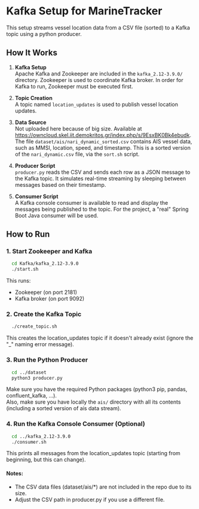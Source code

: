 # Kafka Setup for MarineTracker

This setup streams vessel location data from a CSV file (sorted) to a Kafka topic using a python producer.

## How It Works

1. **Kafka Setup**  
   Apache Kafka and Zookeeper are included in the `kafka_2.12-3.9.0/` directory. Zookeeper is used to coordinate Kafka broker. In order for Kafka to run, Zookeeper must be executed first.

2. **Topic Creation**  
   A topic named `location_updates` is used to publish vessel location updates.

3. **Data Source**  
   Not uploaded here because of big size. Available at https://owncloud.skel.iit.demokritos.gr/index.php/s/9EsxBK0Bk4ebudk. The file `dataset/ais/nari_dynamic_sorted.csv` contains AIS vessel data, such as MMSI, location, speed, and timestamp. This is a sorted version of the `nari_dynamic.csv` file, via the `sort.sh` script.

4. **Producer Script**  
   `producer.py` reads the CSV and sends each row as a JSON message to the Kafka topic. It simulates real-time streaming by sleeping between messages based on their timestamp.

5. **Consumer Script**  
   A Kafka console consumer is available to read and display the messages being published to the topic.
   For the project, a "real" Spring Boot Java consumer will be used.

## How to Run

### 1. Start Zookeeper and Kafka

```bash
  cd Kafka/kafka_2.12-3.9.0
  ./start.sh
```

This runs:
- Zookeeper (on port 2181)
- Kafka broker (on port 9092)

### 2. Create the Kafka Topic

```bash
  ./create_topic.sh
```

This creates the location_updates topic if it doesn't already exist (ignore the "_" naming error message).

### 3. Run the Python Producer

```bash
  cd ../dataset
  python3 producer.py
```

Make sure you have the required Python packages (python3 pip, pandas, confluent_kafka, ...). <br>
Also, make sure you have locally the `ais/` directory with all its contents (including a sorted version of ais data stream).

### 4. Run the Kafka Console Consumer (Optional)

```bash
  cd ../kafka_2.12-3.9.0
  ./consumer.sh
```

This prints all messages from the location_updates topic (starting from beginning, but this can change).

#### Notes:
- The CSV data files (dataset/ais/*) are not included in the repo due to its size.
- Adjust the CSV path in producer.py if you use a different file.
